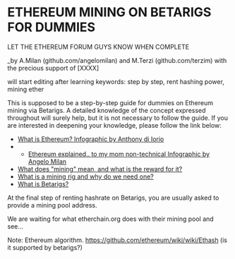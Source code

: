 # ETHEREUM MINING ON BETARIGS FOR DUMMIES

LET THE ETHEREUM FORUM GUYS KNOW WHEN COMPLETE

_by A.Milan (github.com/angelomilan) and M.Terzi (github.com/terzim) with the precious support of [XXXX]

will start editing after learning keywords: step by step, rent hashing power, mining ether

This is supposed to be a step-by-step guide for dummies on Ethereum mining via Betarigs. A detailed knowledge of the concept expressed throughout will surely help, but it is not necessary to follow the guide. If you are interested in deepening your knowledge, please follow the link below: 

- [What is Ethereum? Infographic by Anthony di Iorio](https://blog.ethereum.org/wp-content/uploads/2015/06/Ethereum-image-infographic-beginners-guide.png)
- - [Ethereum explained.. to my mom non-technical Infographic by Angelo Milan](https://blog.ethereum.org/wp-content/uploads/2015/06/Ethereum-image-infographic-beginners-guide.png)
- [What does "mining" mean, and what is the reward for it?](https://en.bitcoin.it/wiki/Mining)
- [What is a mining rig and why do we need one?](https://en.bitcoin.it/wiki/Mining_rig) 
- [What is Betarigs?](http://www.dawiseguy.com/crypto-services/what-is-betarigs-com/)

At the final step of renting hashrate on Betarigs, you are usually asked to provide a mining pool address. 

We are waiting for what etherchain.org does with their mining pool and see...

Note: Ethereum algorithm. https://github.com/ethereum/wiki/wiki/Ethash (is it supported by betarigs?)

